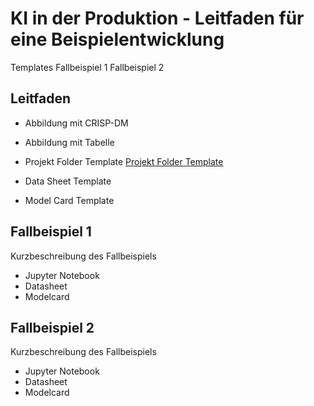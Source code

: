 # KI in der Produktion - Leitfaden für eine Beispielentwicklung

Templates 
Fallbeispiel 1 
Fallbeispiel 2

## Leitfaden

- Abbildung mit CRISP-DM

- Abbildung mit Tabelle

- Projekt Folder Template [Projekt Folder Template](templates/folder-structure)

- Data Sheet Template

- Model Card Template



## Fallbeispiel 1
Kurzbeschreibung des Fallbeispiels

- Jupyter Notebook
- Datasheet
- Modelcard

## Fallbeispiel 2
Kurzbeschreibung des Fallbeispiels

- Jupyter Notebook
- Datasheet
- Modelcard
